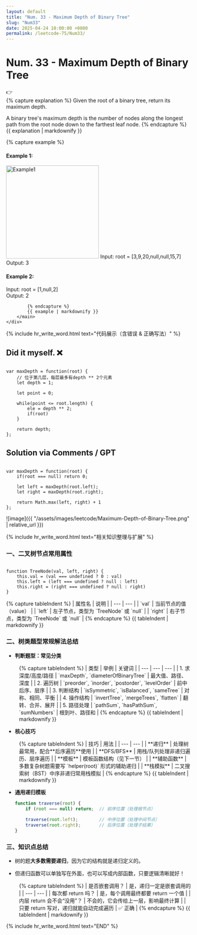 ```yaml
---
layout: default
title: "Num. 33 - Maximum Depth of Binary Tree"
slug: "Num33"
date: 2025-04-24 10:00:00 +0800
permalink: /leetcode-75/Num33/
---
```


# Num. 33 - Maximum Depth of Binary Tree

<aside class="asideDiv">
    <div>👉</div>
    <div>
        <main>
            {% capture explanation %}
Given the root of a binary tree, return its maximum depth.

A binary tree's maximum depth is the number of nodes along the longest path from the root node down to the farthest leaf node.
            {% endcapture %}
            {{ explanation | markdownify }}
        </main>
        <main>
            {% capture example %}
#### Example 1:
<img 
src="{{ '/assets/images/leetcode/Maximum-Depth-of-Binary-Tree-example1.jpg' | relative_url }}" 
alt="Example1"
class="leetcode-example-image" 
style="width: 18em;"
/>
Input: root = [3,9,20,null,null,15,7]  
Output: 3

#### Example 2:
Input: root = [1,null,2]  
Output: 2

            {% endcapture %}
            {{ example | markdownify }}
        </main>
    </div>
</aside>

{% include hr_write_word.html text="代码展示（含错误 & 正确写法）" %}

## **Did it myself.** &#x274C;
<pre><code class="language-js">
var maxDepth = function(root) {
    // 位于第几层，每层最多有depth ** 2个元素
    let depth = 1;

    let point = 0;

    while(point <= root.length) {
        ele = depth ** 2;
        if(root)
    }

    return depth;
};
</code></pre>

## **Solution via Comments / GPT**
<pre><code class="language-js">
var maxDepth = function(root) {
    if(root === null) return 0;

    let left = maxDepth(root.left);
    let right = maxDepth(root.right);

    return Math.max(left, right) + 1
};
</code></pre>

![image]({{ "/assets/images/leetcode/Maximum-Depth-of-Binary-Tree.png" | relative_url }})

{% include hr_write_word.html text="相关知识整理与扩展" %}


### **一、二叉树节点常用属性**
<pre><code class="language-js">
function TreeNode(val, left, right) {
    this.val = (val === undefined ? 0 : val)
    this.left = (left === undefined ? null : left)
    this.right = (right === undefined ? null : right)
}
</code></pre>

<div style="margin-left: 0em;">
{% capture tableIndent %}
| 属性名 | 说明 |
| --- | --- |
| `val` | 当前节点的值（value） |
| `left` | 左子节点，类型为 `TreeNode` 或 `null` |
| `right` | 右子节点，类型为 `TreeNode` 或 `null` |
{% endcapture %}
{{ tableIndent | markdownify }}
</div>



### **二、树类题型常规解法总结**

- **判断题型：常见分类**
    
<div style="margin-left: 2.5em;">
{% capture tableIndent %}
| 类型 | 举例 | 关键词 |
| --- | --- | --- |
| 1. 求深度/高度/路径 | `maxDepth`, `diameterOfBinaryTree` | 最大值、路径、深度 |
| 2. 遍历树 | `preorder`, `inorder`, `postorder`, `levelOrder` | 前中后序、层序 |
| 3. 判断结构 | `isSymmetric`, `isBalanced`, `sameTree` | 对称、相同、平衡 |
| 4. 操作结构 | `invertTree`, `mergeTrees`, `flatten` | 翻转、合并、展开 |
| 5. 路径处理 | `pathSum`, `hasPathSum`, `sumNumbers` | 根到叶、路径和 |
{% endcapture %}
{{ tableIndent | markdownify }}
</div>

- **核心技巧**
    
<div style="margin-left: 2.5em;">
{% capture tableIndent %}
| 技巧 | 用法 |
| --- | --- |
| **递归** | 处理树最常用，配合**后序遍历**使用 |
| **DFS/BFS** | 用栈/队列处理非递归遍历、层序遍历 |
| **模板** | 模板函数结构（见下一节） |
| **辅助函数** | 多数复杂树题需要写 `helper(root)` 形式的辅助递归 |
| **栈模拟** | 二叉搜索树（BST）中序非递归常用栈模拟 |
{% endcapture %}
{{ tableIndent | markdownify }}
</div>

- **通用递归模板**
    
    ```jsx
    function traverse(root) {
        if (root === null) return;  // 前序位置（处理根节点）
        
        traverse(root.left);        // 中序位置（处理中间节点）
        traverse(root.right);       // 后序位置（处理子结果）
    }
    ```
    

### **三、知识点总结**

- 树的题**大多数需要递归**，因为它的结构就是递归定义的。

- 但递归函数可以单独写在外面，也可以写成内部函数，只要逻辑清晰就好！

<div style="margin-left: 2.5em;">
{% capture tableIndent %}
| 是否嵌套调用？ | 是，递归一定是嵌套调用的 |
| --- | --- |
| 每次都 return 吗？ | 是，每个调用最终都要 return 一个值 |
| 内层 return 会不会“没用”？ | 不会的，它会传给上一层，影响最终计算 |
| 只要 return 写对，递归就能自动完成遍历 | ✅ 正确 |
{% endcapture %}
{{ tableIndent | markdownify }}
</div>


{% include hr_write_word.html text="END" %}
